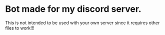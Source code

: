 # Bot made for my discord server.

This is not intended to be used with your own server since it requires other files to work!!!
